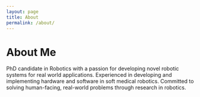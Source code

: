 ```yaml
---
layout: page
title: About
permalink: /about/
---
```

# About Me
PhD candidate in Robotics with a passion for developing novel robotic systems for real world applications. Experienced in developing and implementing hardware and software in soft medical robotics. Committed to solving human-facing, real-world problems through research in robotics.
